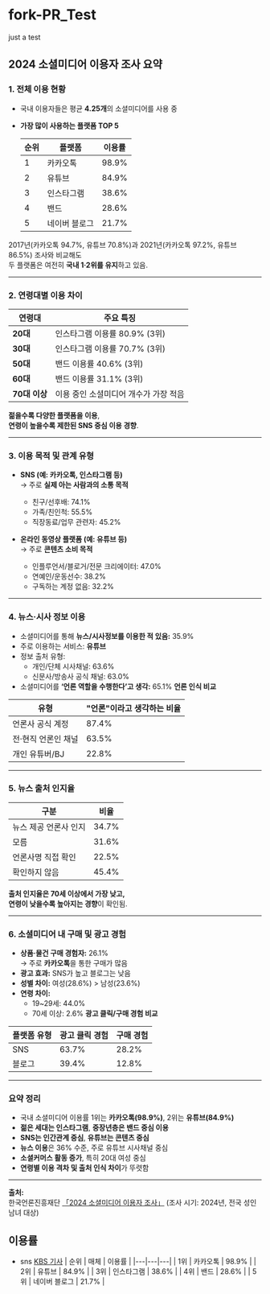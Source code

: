 # fork-PR_Test
just a test

## 2024 소셜미디어 이용자 조사 요약

### 1. 전체 이용 현황

- 국내 이용자들은 평균 **4.25개**의 소셜미디어를 사용 중  
- **가장 많이 사용하는 플랫폼 TOP 5**

  | 순위 | 플랫폼 | 이용률 |
  |------|---------|---------|
  | 1 | 카카오톡 | 98.9% |
  | 2 | 유튜브 | 84.9% |
  | 3 | 인스타그램 | 38.6% |
  | 4 | 밴드 | 28.6% |
  | 5 | 네이버 블로그 | 21.7% |

2017년(카카오톡 94.7%, 유튜브 70.8%)과 2021년(카카오톡 97.2%, 유튜브 86.5%) 조사와 비교해도  
두 플랫폼은 여전히 **국내 1·2위를 유지**하고 있음.

---

### 2. 연령대별 이용 차이

| 연령대 | 주요 특징 |
|--------|------------|
| **20대** | 인스타그램 이용률 80.9% (3위) |
| **30대** | 인스타그램 이용률 70.7% (3위) |
| **50대** | 밴드 이용률 40.6% (3위) |
| **60대** | 밴드 이용률 31.1% (3위) |
| **70대 이상** | 이용 중인 소셜미디어 개수가 가장 적음 |

**젊을수록 다양한 플랫폼을 이용**,  
**연령이 높을수록 제한된 SNS 중심 이용 경향**.

---

### 3. 이용 목적 및 관계 유형

- **SNS (예: 카카오톡, 인스타그램 등)**  
  → 주로 **실제 아는 사람과의 소통 목적**
  - 친구/선후배: 74.1%  
  - 가족/친인척: 55.5%  
  - 직장동료/업무 관련자: 45.2%

- **온라인 동영상 플랫폼 (예: 유튜브 등)**  
  → 주로 **콘텐츠 소비 목적**
  - 인플루언서/블로거/전문 크리에이터: 47.0%  
  - 연예인/운동선수: 38.2%  
  - 구독하는 계정 없음: 32.2%

---

### 4. 뉴스·시사 정보 이용

- 소셜미디어를 통해 **뉴스/시사정보를 이용한 적 있음:** 35.9%
- 주로 이용하는 서비스: **유튜브**
- 정보 출처 유형:
  - 개인/단체 시사채널: 63.6%
  - 신문사/방송사 공식 채널: 63.0%
- 소셜미디어를 **‘언론 역할을 수행한다’고 생각:** 65.1%
**언론 인식 비교**

| 유형 | "언론"이라고 생각하는 비율 |
|-------|-----------------------------|
| 언론사 공식 계정 | 87.4% |
| 전·현직 언론인 채널 | 63.5% |
| 개인 유튜버/BJ | 22.8% |

---

### 5. 뉴스 출처 인지율

| 구분 | 비율 |
|------|------|
| 뉴스 제공 언론사 인지 | 34.7% |
| 모름 | 31.6% |
| 언론사명 직접 확인 | 22.5% |
| 확인하지 않음 | 45.4% |

**출처 인지율은 70세 이상에서 가장 낮고,  
연령이 낮을수록 높아지는 경향**이 확인됨.

---

### 6. 소셜미디어 내 구매 및 광고 경험

- **상품·물건 구매 경험자:** 26.1%  
  → 주로 **카카오톡**을 통한 구매가 많음  
- **광고 효과:** SNS가 높고 블로그는 낮음  
- **성별 차이:** 여성(28.6%) > 남성(23.6%)  
- **연령 차이:**  
  - 19~29세: 44.0%  
  - 70세 이상: 2.6%
**광고 클릭/구매 경험 비교**

| 플랫폼 유형 | 광고 클릭 경험 | 구매 경험 |
|--------------|----------------|-------------|
| SNS | 63.7% | 28.2% |
| 블로그 | 39.4% | 12.8% |

---

### 요약 정리

- 국내 소셜미디어 이용률 1위는 **카카오톡(98.9%)**, 2위는 **유튜브(84.9%)**
- **젊은 세대는 인스타그램**, **중장년층은 밴드 중심 이용**
- **SNS는 인간관계 중심**, **유튜브는 콘텐츠 중심**
- **뉴스 이용**은 36% 수준, 주로 유튜브 시사채널 중심
- **소셜커머스 활동 증가**, 특히 20대 여성 중심
- **연령별 이용 격차 및 출처 인식 차이**가 뚜렷함

---

**출처:**  
한국언론진흥재단 [「2024 소셜미디어 이용자 조사」](https://www.kpf.or.kr/front/board/boardContentsView.do?board_id=246&contents_id=940a3bc4be914ac2a065b8922021728e)
(조사 시기: 2024년, 전국 성인 남녀 대상)

## 이용률
* sns [KBS 기사](https://news.kbs.co.kr/news/pc/view/view.do?ncd=8169138)
| 순위 | 매체 | 이용률 |
|---|---|---|
| 1위 | 카카오톡 | 98.9% |
| 2위 | 유튜브 | 84.9% |
| 3위 | 인스타그램 | 38.6% |
| 4위 | 밴드 | 28.6% |
| 5위 | 네이버 블로그 | 21.7% |
